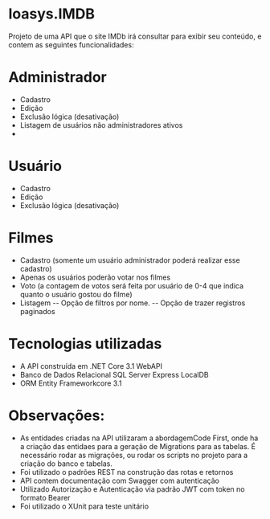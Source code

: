 # Ioasys.IMDB

Projeto de uma API que o site IMDb irá consultar para exibir seu conteúdo, e contem as seguintes funcionalidades:

# Administrador
 - Cadastro
 - Edição
 - Exclusão lógica (desativação)
 - Listagem de usuários não administradores ativos
 - 
# Usuário
- Cadastro
- Edição
- Exclusão lógica (desativação)

# Filmes
 - Cadastro (somente um usuário administrador poderá realizar esse cadastro)
 - Apenas os usuários poderão votar nos filmes
 - Voto (a contagem de votos será feita por usuário de 0-4 que indica quanto o usuário gostou do filme)
 - Listagem
   -- Opção de filtros por  nome.
   -- Opção de trazer registros paginados

# Tecnologias utilizadas
 - A API construída em .NET Core 3.1 WebAPI
 - Banco de Dados Relacional SQL Server Express LocalDB
 - ORM Entity Frameworkcore 3.1
 
# Observações:  
 - As entidades criadas na API utilizaram a abordagemCode First, onde ha a criação das entidaes para a geração de Migrations para as tabelas.  É necessário rodar as migrações, ou rodar os scripts no projeto para a criação do banco e tabelas.
 - Foi utilizado o padrões REST na construção das rotas e retornos
 - API contem documentação com Swagger com autenticação
 - Utilizado Autorização e Autenticação via padrão JWT com token no formato Bearer
 - Foi utilizado o XUnit para teste unitário
 
